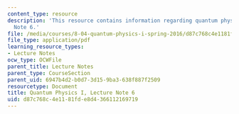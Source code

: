 ```yaml
---
content_type: resource
description: 'This resource contains information regarding quantum physics: Lecture
  Note 6.'
file: /media/courses/8-04-quantum-physics-i-spring-2016/d87c768c4e1181fde8d4366112169719_MIT8_04S16_LecNotes6.pdf
file_type: application/pdf
learning_resource_types:
- Lecture Notes
ocw_type: OCWFile
parent_title: Lecture Notes
parent_type: CourseSection
parent_uid: 6947b4d2-b0d7-3d15-9ba3-638f887f2509
resourcetype: Document
title: Quantum Physics I, Lecture Note 6
uid: d87c768c-4e11-81fd-e8d4-366112169719
---
```

